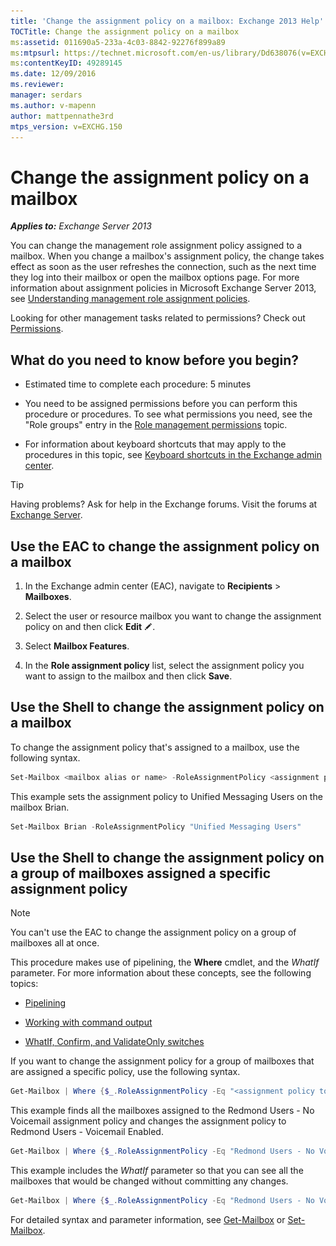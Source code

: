 ```yaml
---
title: 'Change the assignment policy on a mailbox: Exchange 2013 Help'
TOCTitle: Change the assignment policy on a mailbox
ms:assetid: 011690a5-233a-4c03-8842-92276f899a89
ms:mtpsurl: https://technet.microsoft.com/en-us/library/Dd638076(v=EXCHG.150)
ms:contentKeyID: 49289145
ms.date: 12/09/2016
ms.reviewer: 
manager: serdars
ms.author: v-mapenn
author: mattpennathe3rd
mtps_version: v=EXCHG.150
---
```


# Change the assignment policy on a mailbox

_**Applies to:** Exchange Server 2013_

You can change the management role assignment policy assigned to a mailbox. When you change a mailbox's assignment policy, the change takes effect as soon as the user refreshes the connection, such as the next time they log into their mailbox or open the mailbox options page. For more information about assignment policies in Microsoft Exchange Server 2013, see [Understanding management role assignment policies](understanding-management-role-assignment-policies-exchange-2013-help.md).

Looking for other management tasks related to permissions? Check out [Permissions](permissions-exchange-2013-help.md).

## What do you need to know before you begin?

- Estimated time to complete each procedure: 5 minutes

- You need to be assigned permissions before you can perform this procedure or procedures. To see what permissions you need, see the "Role groups" entry in the [Role management permissions](role-management-permissions-exchange-2013-help.md) topic.

- For information about keyboard shortcuts that may apply to the procedures in this topic, see [Keyboard shortcuts in the Exchange admin center](keyboard-shortcuts-in-the-exchange-admin-center-2013-help.md).

> [!TIP]
> Having problems? Ask for help in the Exchange forums. Visit the forums at [Exchange Server](https://go.microsoft.com/fwlink/p/?linkid=60612).

## Use the EAC to change the assignment policy on a mailbox

1. In the Exchange admin center (EAC), navigate to **Recipients** \> **Mailboxes**.

2. Select the user or resource mailbox you want to change the assignment policy on and then click **Edit** ![Edit icon](images/JJ218640.6f53ccb2-1f13-4c02-bea0-30690e6ea71d(EXCHG.150).gif "Edit icon").

3. Select **Mailbox Features**.

4. In the **Role assignment policy** list, select the assignment policy you want to assign to the mailbox and then click **Save**.

## Use the Shell to change the assignment policy on a mailbox

To change the assignment policy that's assigned to a mailbox, use the following syntax.

```powershell
Set-Mailbox <mailbox alias or name> -RoleAssignmentPolicy <assignment policy>
```

This example sets the assignment policy to Unified Messaging Users on the mailbox Brian.

```powershell
Set-Mailbox Brian -RoleAssignmentPolicy "Unified Messaging Users"
```

## Use the Shell to change the assignment policy on a group of mailboxes assigned a specific assignment policy

> [!NOTE]
> You can't use the EAC to change the assignment policy on a group of mailboxes all at once.

This procedure makes use of pipelining, the **Where** cmdlet, and the *WhatIf* parameter. For more information about these concepts, see the following topics:

- [Pipelining](https://technet.microsoft.com/en-us/library/aa998260\(v=exchg.150\))

- [Working with command output](working-with-command-output-exchange-2013-help.md)

- [WhatIf, Confirm, and ValidateOnly switches](whatif-confirm-and-validateonly-switches-exchange-2013-help.md)

If you want to change the assignment policy for a group of mailboxes that are assigned a specific policy, use the following syntax.

```powershell
Get-Mailbox | Where {$_.RoleAssignmentPolicy -Eq "<assignment policy to find>"} | Set-Mailbox -RoleAssignmentPolicy <assignment policy to set>
```

This example finds all the mailboxes assigned to the Redmond Users - No Voicemail assignment policy and changes the assignment policy to Redmond Users - Voicemail Enabled.

```powershell
Get-Mailbox | Where {$_.RoleAssignmentPolicy -Eq "Redmond Users - No Voicemail"} | Set-Mailbox -RoleAssignmentPolicy "Redmond Users - Voicemail Enabled"
```

This example includes the *WhatIf* parameter so that you can see all the mailboxes that would be changed without committing any changes.

```powershell
Get-Mailbox | Where {$_.RoleAssignmentPolicy -Eq "Redmond Users - No Voicemail"} | Set-Mailbox -RoleAssignmentPolicy "Redmond Users - Voicemail Enabled" -WhatIf
```

For detailed syntax and parameter information, see [Get-Mailbox](https://technet.microsoft.com/en-us/library/bb123685\(v=exchg.150\)) or [Set-Mailbox](https://technet.microsoft.com/en-us/library/bb123981\(v=exchg.150\)).
